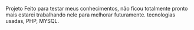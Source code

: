 Projeto Feito para testar meus conhecimentos, não ficou totalmente pronto mais estarei trabalhando nele para melhorar futuramente.
tecnologias usadas, PHP, MYSQL.
